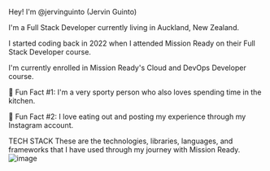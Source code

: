 Hey! I'm @jervinguinto (Jervin Guinto)

I'm a Full Stack Developer currently living in Auckland, New Zealand.

I started coding back in 2022 when I attended Mission Ready on their Full Stack Developer course.

I'm currently enrolled in Mission Ready's Cloud and DevOps Developer course.


🏀 Fun Fact #1: I'm a very sporty person who also loves spending time in the kitchen.

🥘 Fun Fact #2: I love eating out and posting my experience through my Instagram account.


TECH STACK
These are the technologies, libraries, languages, and frameworks that I have used through my journey with Mission Ready.
![image](https://user-images.githubusercontent.com/111819772/214540637-671b64b2-2334-4181-b5c0-90fae41781c1.png)
